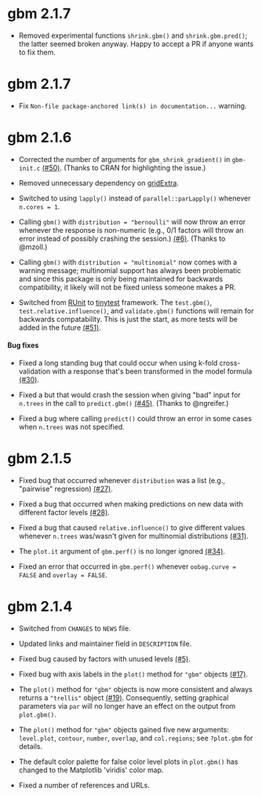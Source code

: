 # gbm 2.1.7

* Removed experimental functions `shrink.gbm()` and `shrink.gbm.pred()`; the latter seemed broken anyway. Happy to accept a PR if anyone wants to fix them.


# gbm 2.1.7

* Fix `Non-file package-anchored link(s) in documentation...` warning.


# gbm 2.1.6

* Corrected the number of arguments for `gbm_shrink_gradient()` in `gbm-init.c` [(#50)](https://github.com/gbm-developers/gbm/issues/50). (Thanks to CRAN for highlighting the issue.)

* Removed unnecessary dependency on [gridExtra](https://cran.r-project.org/package=gridExtra).

* Switched to using `lapply()` instead of `parallel::parLapply()` whenever `n.cores = 1`.

* Calling `gbm()` with `distribution = "bernoulli"` will now throw an error whenever the response is non-numeric (e.g., 0/1 factors will throw an error instead of possibly crashing the session.) [(#6)](https://github.com/gbm-developers/gbm/issues/6). (Thanks to @mzoll.)

* Calling `gbm()` with `distribution = "multinomial"` now comes with a warning message; multinomial support has always been problematic and since this package is only being maintained for backwards compatibility, it likely will not be fixed unless someone makes a PR.

* Switched from [RUnit](https://cran.r-project.org/package=RUnit) to [tinytest](https://cran.r-project.org/package=tinytest) framework. The `test.gbm()`, `test.relative.influence()`, and `validate.gbm()` functions will remain for backwards compatability. This is just the start, as more tests will be added in the future [(#51)](https://github.com/gbm-developers/gbm/issues/51).


#### Bug fixes

* Fixed a long standing bug that could occur when using k-fold cross-validation with a response that's been transformed in the model formula [(#30)](https://github.com/gbm-developers/gbm/issues/30).

* Fixed a but that would crash the session when giving "bad" input for `n.trees` in the call to `predict.gbm()` [(#45)](https://github.com/gbm-developers/gbm/issues/45). (Thanks to @ngreifer.)

* Fixed a bug where calling `predict()` could throw an error in some cases when `n.trees` was not specified.


# gbm 2.1.5

* Fixed bug that occurred whenever `distribution` was a list (e.g., "pairwise" regression) [(#27)](https://github.com/gbm-developers/gbm/issues/27).

* Fixed a bug that occurred when making predictions on new data with different factor levels [(#28)](https://github.com/gbm-developers/gbm/issues/28).

* Fixed a bug that caused `relative.influence()` to give different values whenever `n.trees` was/wasn't given for multinomial distributions [(#31)](https://github.com/gbm-developers/gbm/issues/31).

* The `plot.it` argument of `gbm.perf()` is no longer ignored [(#34)](https://github.com/gbm-developers/gbm/issues/34). 

* Fixed an error that occurred in `gbm.perf()` whenever `oobag.curve = FALSE` and `overlay = FALSE`.


# gbm 2.1.4

* Switched from `CHANGES` to `NEWS` file.

* Updated links and maintainer field in `DESCRIPTION` file.

* Fixed bug caused by factors with unused levels
[(#5)](https://github.com/gbm-developers/gbm/issues/5).

* Fixed bug with axis labels in the `plot()` method for `"gbm"` objects [(#17)](https://github.com/gbm-developers/gbm/issues/17).

* The `plot()` method for `"gbm"` objects is now more consistent and always returns a `"trellis"` object [(#19)](https://github.com/gbm-developers/gbm/issues/19). Consequently, setting graphical parameters via `par` will no longer have an effect on the output from `plot.gbm()`.

* The `plot()` method for `"gbm"` objects gained five new arguments: `level.plot`, `contour`, `number`, `overlap`, and `col.regions`; see `?plot.gbm` for details.

* The default color palette for false color level plots in `plot.gbm()` has changed to the Matplotlib 'viridis' color map.

* Fixed a number of references and URLs.
